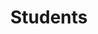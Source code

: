 ---
section_type: "students"
weight: 2.5

title: "Students"
description: "Research, teaching & mentoring, opportunities, resources"

students: 
  - name: "John Doe"
    image: "assets/images/students/john-doe.png"
    description: "Lorem ipsum dolor sit amet, consectetur adipiscing elit. Vulputate ornare vel augue a cursus nam at sit semper. Suspendisse cursus turpis a sit amet."
    twitter_url: ""
    linkedin_url: ""
    gitub_url: ""

  - name: "Missele"
    image: "assets/images/students/missele.png"
    description: "Lorem ipsum dolor sit amet, consectetur adipiscing elit. Vulputate ornare vel augue a cursus nam at sit semper. Suspendisse cursus turpis a sit amet."
    twitter_url: ""
    linkedin_url: ""
    gitub_url: ""
    
  - name: "Gerry"
    image: "assets/images/students/gerry.png"
    description: "Lorem ipsum dolor sit amet, consectetur adipiscing elit. Vulputate ornare vel augue a cursus nam at sit semper. Suspendisse cursus turpis a sit amet."
    twitter_url: ""
    linkedin_url: ""
    gitub_url: ""

  - name: "Sena"
    image: "assets/images/students/missele.png"
    description: "Lorem ipsum dolor sit amet, consectetur adipiscing elit. Vulputate ornare vel augue a cursus nam at sit semper. Suspendisse cursus turpis a sit amet."
    twitter_url: ""
    linkedin_url: ""
    gitub_url: ""
---